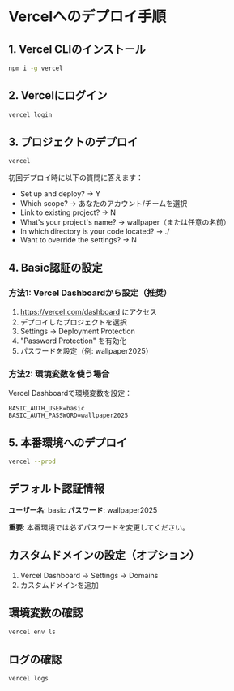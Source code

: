 # Vercelへのデプロイ手順

## 1. Vercel CLIのインストール

```bash
npm i -g vercel
```

## 2. Vercelにログイン

```bash
vercel login
```

## 3. プロジェクトのデプロイ

```bash
vercel
```

初回デプロイ時に以下の質問に答えます：

- Set up and deploy? → Y
- Which scope? → あなたのアカウント/チームを選択
- Link to existing project? → N
- What's your project's name? → wallpaper（または任意の名前）
- In which directory is your code located? → ./
- Want to override the settings? → N

## 4. Basic認証の設定

### 方法1: Vercel Dashboardから設定（推奨）

1. https://vercel.com/dashboard にアクセス
2. デプロイしたプロジェクトを選択
3. Settings → Deployment Protection
4. "Password Protection" を有効化
5. パスワードを設定（例: wallpaper2025）

### 方法2: 環境変数を使う場合

Vercel Dashboardで環境変数を設定：

```
BASIC_AUTH_USER=basic
BASIC_AUTH_PASSWORD=wallpaper2025
```

## 5. 本番環境へのデプロイ

```bash
vercel --prod
```

## デフォルト認証情報

**ユーザー名**: basic
**パスワード**: wallpaper2025

**重要**: 本番環境では必ずパスワードを変更してください。

## カスタムドメインの設定（オプション）

1. Vercel Dashboard → Settings → Domains
2. カスタムドメインを追加

## 環境変数の確認

```bash
vercel env ls
```

## ログの確認

```bash
vercel logs
```
